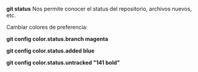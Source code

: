 

__git status__
Nos permite conocer el status del repositorio, archivos nuevos, etc.

Cambiar colores de preferencia:

__git config color.status.branch magenta__

__git config color.status.added blue__

__git config color.status.untracked "141 bold"__